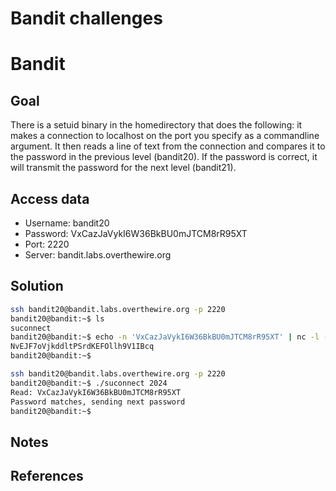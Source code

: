
# Bandit challenges
# Bandit #

## Goal

There is a setuid binary in the homedirectory that does the following: it makes a connection to localhost on the port you specify as a commandline argument. It then reads a line of text from the connection and compares it to the password in the previous level (bandit20). If the password is correct, it will transmit the password for the next level (bandit21).

## Access data

+ Username: bandit20
+ Password: VxCazJaVykI6W36BkBU0mJTCM8rR95XT
+ Port: 2220
+ Server: bandit.labs.overthewire.org
## Solution

```bash
ssh bandit20@bandit.labs.overthewire.org -p 2220
bandit20@bandit:~$ ls
suconnect
bandit20@bandit:~$ echo -n 'VxCazJaVykI6W36BkBU0mJTCM8rR95XT' | nc -l -p 2024
NvEJF7oVjkddltPSrdKEFOllh9V1IBcq
bandit20@bandit:~$
````

```bash
ssh bandit20@bandit.labs.overthewire.org -p 2220
bandit20@bandit:~$ ./suconnect 2024
Read: VxCazJaVykI6W36BkBU0mJTCM8rR95XT
Password matches, sending next password
bandit20@bandit:~$
````
## Notes

## References